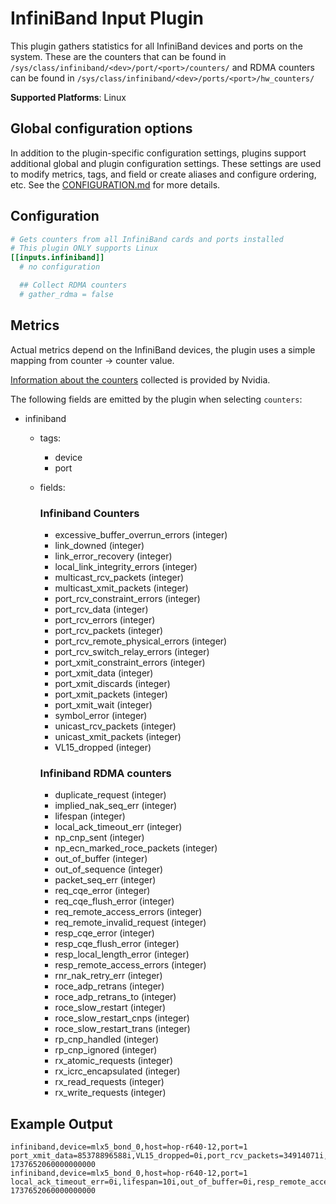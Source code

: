 # InfiniBand Input Plugin

This plugin gathers statistics for all InfiniBand devices and ports on the
system. These are the counters that can be found in
`/sys/class/infiniband/<dev>/port/<port>/counters/`
and RDMA counters can be found in
`/sys/class/infiniband/<dev>/ports/<port>/hw_counters/`

**Supported Platforms**: Linux

## Global configuration options <!-- @/docs/includes/plugin_config.md -->

In addition to the plugin-specific configuration settings, plugins support
additional global and plugin configuration settings. These settings are used to
modify metrics, tags, and field or create aliases and configure ordering, etc.
See the [CONFIGURATION.md][CONFIGURATION.md] for more details.

[CONFIGURATION.md]: ../../../docs/CONFIGURATION.md#plugins

## Configuration

```toml @sample.conf
# Gets counters from all InfiniBand cards and ports installed
# This plugin ONLY supports Linux
[[inputs.infiniband]]
  # no configuration

  ## Collect RDMA counters
  # gather_rdma = false
```

## Metrics

Actual metrics depend on the InfiniBand devices, the plugin uses a simple
mapping from counter -> counter value.

[Information about the counters][counters] collected is provided by Nvidia.

[counters]: https://enterprise-support.nvidia.com/s/article/understanding-mlx5-linux-counters-and-status-parameters

The following fields are emitted by the plugin when selecting `counters`:

- infiniband
  - tags:
    - device
    - port
  - fields:

    ### Infiniband Counters

    - excessive_buffer_overrun_errors (integer)
    - link_downed (integer)
    - link_error_recovery (integer)
    - local_link_integrity_errors (integer)
    - multicast_rcv_packets (integer)
    - multicast_xmit_packets (integer)
    - port_rcv_constraint_errors (integer)
    - port_rcv_data (integer)
    - port_rcv_errors (integer)
    - port_rcv_packets (integer)
    - port_rcv_remote_physical_errors (integer)
    - port_rcv_switch_relay_errors (integer)
    - port_xmit_constraint_errors (integer)
    - port_xmit_data (integer)
    - port_xmit_discards (integer)
    - port_xmit_packets (integer)
    - port_xmit_wait (integer)
    - symbol_error (integer)
    - unicast_rcv_packets (integer)
    - unicast_xmit_packets (integer)
    - VL15_dropped (integer)

    ### Infiniband RDMA counters

    - duplicate_request (integer)
    - implied_nak_seq_err (integer)
    - lifespan (integer)
    - local_ack_timeout_err (integer)
    - np_cnp_sent (integer)
    - np_ecn_marked_roce_packets (integer)
    - out_of_buffer (integer)
    - out_of_sequence (integer)
    - packet_seq_err (integer)
    - req_cqe_error (integer)
    - req_cqe_flush_error (integer)
    - req_remote_access_errors (integer)
    - req_remote_invalid_request (integer)
    - resp_cqe_error (integer)
    - resp_cqe_flush_error (integer)
    - resp_local_length_error (integer)
    - resp_remote_access_errors (integer)
    - rnr_nak_retry_err (integer)
    - roce_adp_retrans (integer)
    - roce_adp_retrans_to (integer)
    - roce_slow_restart (integer)
    - roce_slow_restart_cnps (integer)
    - roce_slow_restart_trans (integer)
    - rp_cnp_handled (integer)
    - rp_cnp_ignored (integer)
    - rx_atomic_requests (integer)
    - rx_icrc_encapsulated (integer)
    - rx_read_requests (integer)
    - rx_write_requests (integer)

## Example Output

```text
infiniband,device=mlx5_bond_0,host=hop-r640-12,port=1 port_xmit_data=85378896588i,VL15_dropped=0i,port_rcv_packets=34914071i,port_rcv_data=34600185253i,port_xmit_discards=0i,link_downed=0i,local_link_integrity_errors=0i,symbol_error=0i,link_error_recovery=0i,multicast_rcv_packets=0i,multicast_xmit_packets=0i,unicast_xmit_packets=82002535i,excessive_buffer_overrun_errors=0i,port_rcv_switch_relay_errors=0i,unicast_rcv_packets=34914071i,port_xmit_constraint_errors=0i,port_rcv_errors=0i,port_xmit_wait=0i,port_rcv_remote_physical_errors=0i,port_rcv_constraint_errors=0i,port_xmit_packets=82002535i 1737652060000000000
infiniband,device=mlx5_bond_0,host=hop-r640-12,port=1 local_ack_timeout_err=0i,lifespan=10i,out_of_buffer=0i,resp_remote_access_errors=0i,resp_local_length_error=0i,np_cnp_sent=0i,roce_slow_restart=0i,rx_read_requests=6000i,duplicate_request=0i,resp_cqe_error=0i,rx_write_requests=19000i,roce_slow_restart_cnps=0i,rx_icrc_encapsulated=0i,rnr_nak_retry_err=0i,roce_adp_retrans=0i,out_of_sequence=0i,req_remote_access_errors=0i,roce_slow_restart_trans=0i,req_remote_invalid_request=0i,req_cqe_error=0i,resp_cqe_flush_error=0i,packet_seq_err=0i,roce_adp_retrans_to=0i,np_ecn_marked_roce_packets=0i,rp_cnp_handled=0i,implied_nak_seq_err=0i,rp_cnp_ignored=0i,req_cqe_flush_error=0i,rx_atomic_requests=0i 1737652060000000000
```
